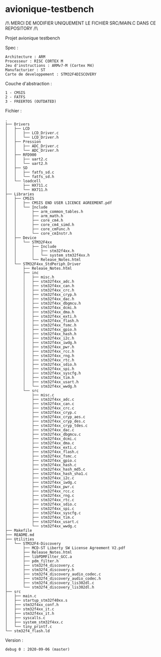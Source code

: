 # avionique-testbench

/!\ MERCI DE MODIFIER UNIQUEMENT LE FICHIER SRC/MAIN.C DANS CE REPOSITORY /!\

Projet avionique testbench

Spec :

    Architecture : ARM
    Processeur : RISC CORTEX M
    Jeu d'instructions : ARMv7-M (Cortex M4)
    Manufacturier : ST
    Carte de developpement : STM32F4DISCOVERY

Couche d'abstraction :

    1 - CMSIS
    2 - FATFS
    3 - FREERTOS (OUTDATED)
   
Fichier :

    .
    ├── Drivers
    │   ├── LCD
    │   │   ├── LCD_Driver.c
    │   │   └── LCD_Driver.h
    │   ├── Pression
    │   │   ├── ADC_Driver.c
    │   │   └── ADC_Driver.h
    │   ├── RFD900
    │   │   ├── uart2.c
    │   │   └── uart2.h
    │   ├── SD
    │   │   ├── fatfs_sd.c
    │   │   └── fatfs_sd.h
    │   └── loadcell
    │       ├── HX711.c
    │       └── HX711.h
    ├── Libraries
    │   ├── CMSIS
    │   │   ├── CMSIS END USER LICENCE AGREEMENT.pdf
    │   │   └── Include
    │   │       ├── arm_common_tables.h
    │   │       ├── arm_math.h
    │   │       ├── core_cm4.h
    │   │       ├── core_cm4_simd.h
    │   │       ├── core_cmFunc.h
    │   │       └── core_cmInstr.h
    │   ├── Device
    │   │   └── STM32F4xx
    │   │       ├── Include
    │   │       │   ├── stm32f4xx.h
    │   │       │   └── system_stm32f4xx.h
    │   │       └── Release_Notes.html
    │   └── STM32F4xx_StdPeriph_Driver
    │       ├── Release_Notes.html
    │       ├── inc
    │       │   ├── misc.h
    │       │   ├── stm32f4xx_adc.h
    │       │   ├── stm32f4xx_can.h
    │       │   ├── stm32f4xx_crc.h
    │       │   ├── stm32f4xx_cryp.h
    │       │   ├── stm32f4xx_dac.h
    │       │   ├── stm32f4xx_dbgmcu.h
    │       │   ├── stm32f4xx_dcmi.h
    │       │   ├── stm32f4xx_dma.h
    │       │   ├── stm32f4xx_exti.h
    │       │   ├── stm32f4xx_flash.h
    │       │   ├── stm32f4xx_fsmc.h
    │       │   ├── stm32f4xx_gpio.h
    │       │   ├── stm32f4xx_hash.h
    │       │   ├── stm32f4xx_i2c.h
    │       │   ├── stm32f4xx_iwdg.h
    │       │   ├── stm32f4xx_pwr.h
    │       │   ├── stm32f4xx_rcc.h
    │       │   ├── stm32f4xx_rng.h
    │       │   ├── stm32f4xx_rtc.h
    │       │   ├── stm32f4xx_sdio.h
    │       │   ├── stm32f4xx_spi.h
    │       │   ├── stm32f4xx_syscfg.h
    │       │   ├── stm32f4xx_tim.h
    │       │   ├── stm32f4xx_usart.h
    │       │   └── stm32f4xx_wwdg.h
    │       └── src
    │           ├── misc.c
    │           ├── stm32f4xx_adc.c
    │           ├── stm32f4xx_can.c
    │           ├── stm32f4xx_crc.c
    │           ├── stm32f4xx_cryp.c
    │           ├── stm32f4xx_cryp_aes.c
    │           ├── stm32f4xx_cryp_des.c
    │           ├── stm32f4xx_cryp_tdes.c
    │           ├── stm32f4xx_dac.c
    │           ├── stm32f4xx_dbgmcu.c
    │           ├── stm32f4xx_dcmi.c
    │           ├── stm32f4xx_dma.c
    │           ├── stm32f4xx_exti.c
    │           ├── stm32f4xx_flash.c
    │           ├── stm32f4xx_fsmc.c
    │           ├── stm32f4xx_gpio.c
    │           ├── stm32f4xx_hash.c
    │           ├── stm32f4xx_hash_md5.c
    │           ├── stm32f4xx_hash_sha1.c
    │           ├── stm32f4xx_i2c.c
    │           ├── stm32f4xx_iwdg.c
    │           ├── stm32f4xx_pwr.c
    │           ├── stm32f4xx_rcc.c
    │           ├── stm32f4xx_rng.c
    │           ├── stm32f4xx_rtc.c
    │           ├── stm32f4xx_sdio.c
    │           ├── stm32f4xx_spi.c
    │           ├── stm32f4xx_syscfg.c
    │           ├── stm32f4xx_tim.c
    │           ├── stm32f4xx_usart.c
    │           └── stm32f4xx_wwdg.c
    ├── Makefile
    ├── README.md
    ├── Utilities
    │   └── STM32F4-Discovery
    │       ├── MCD-ST Liberty SW License Agreement V2.pdf
    │       ├── Release_Notes.html
    │       ├── libPDMFilter_GCC.a
    │       ├── pdm_filter.h
    │       ├── stm32f4_discovery.c
    │       ├── stm32f4_discovery.h
    │       ├── stm32f4_discovery_audio_codec.c
    │       ├── stm32f4_discovery_audio_codec.h
    │       ├── stm32f4_discovery_lis302dl.c
    │       └── stm32f4_discovery_lis302dl.h
    ├── src
    │   ├── main.c
    │   ├── startup_stm32f40xx.s
    │   ├── stm32f4xx_conf.h
    │   ├── stm32f4xx_it.c
    │   ├── stm32f4xx_it.h
    │   ├── syscalls.c
    │   ├── system_stm32f4xx.c
    │   └── tiny_printf.c
    └── stm32f4_flash.ld
    
 Version :
    
    debug 0 : 2020-09-06 (master)
